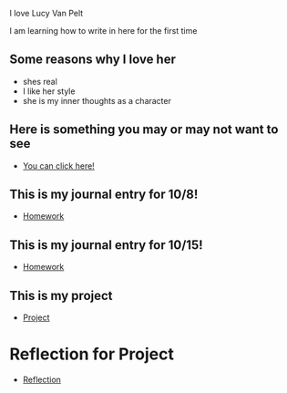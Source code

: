 I love Lucy Van Pelt

I am learning how to write in here for the first time

## Some reasons why I love her

* shes real
* I like her style
* she is my inner thoughts as a character

## Here is something you may or may not want to see

- [You can click here!](MyIntrests.md)

## This is my journal entry for 10/8!

- [Homework](entries/homeworkfor08.md)

## This is my journal entry for 10/15!

- [Homework](entries/homeworkfor1015.md)

## This is my project 
- [Project](https://busy412.wordpress.com/)

# Reflection for Project
- [Reflection](entries/ProjectReflection.md)
